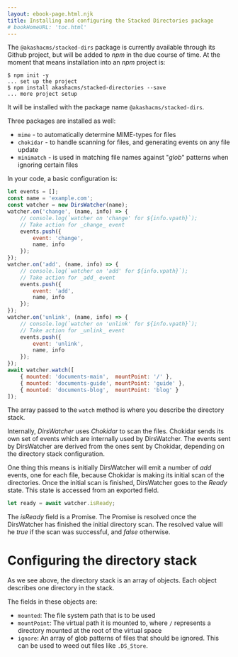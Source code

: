 ```yaml
---
layout: ebook-page.html.njk
title: Installing and configuring the Stacked Directories package
# bookHomeURL: 'toc.html'
---
```


The `@akashacms/stacked-dirs` package is currently available through its Github project, but will be added to _npm_ in the due course of time.  At the moment that means installation into an _npm_ project is:

```
$ npm init -y
... set up the project
$ npm install akashacms/stacked-directories --save
... more project setup
```

It will be installed with the package name `@akashacms/stacked-dirs`.

Three packages are installed as well:  

* `mime` - to automatically determine MIME-types for files
* `chokidar` - to handle scanning for files, and generating events on any file update
* `minimatch` - is used in matching file names against "_glob_" patterns when ignoring certain files

In your code, a basic configuration is:

```js
let events = [];
const name = 'example.com';
const watcher = new DirsWatcher(name);
watcher.on('change', (name, info) => {
    // console.log(`watcher on 'change' for ${info.vpath}`);
    // Take action for _change_ event
    events.push({
        event: 'change',
        name, info
    });
});
watcher.on('add', (name, info) => {
    // console.log(`watcher on 'add' for ${info.vpath}`);
    // Take action for _add_ event
    events.push({
        event: 'add',
        name, info
    });
});
watcher.on('unlink', (name, info) => {
    // console.log(`watcher on 'unlink' for ${info.vpath}`);
    // Take action for _unlink_ event
    events.push({
        event: 'unlink',
        name, info
    });
});
await watcher.watch([
    { mounted: 'documents-main',  mountPoint: '/' },
    { mounted: 'documents-guide', mountPoint: 'guide' },
    { mounted: 'documents-blog',  mountPoint: 'blog' }
]);
```

The array passed to the `watch` method is where you describe the directory stack.

Internally, _DirsWatcher_ uses _Chokidar_ to scan the files.  Chokidar sends its own set of events which are internally used by DirsWatcher.  The events sent by DirsWatcher are derived from the ones sent by Chokidar, depending on the directory stack configuration.

One thing this means is initially DirsWatcher will emit a number of _add_ events, one for each file, because Chokidar is making its initial scan of the directories.  Once the initial scan is finished, DirsWatcher goes to the _Ready_ state.  This state is accessed from an exported field.

```js
let ready = await watcher.isReady;
```

The _isReady_ field is a Promise.  The Promise is resolved once the DirsWatcher has finished the initial directory scan.  The resolved value will he _true_ if the scan was successful, and _false_ otherwise.

# Configuring the directory stack

As we see above, the directory stack is an array of objects.  Each object describes one directory in the stack.

The fields in these objects are:

* `mounted`: The file system path that is to be used
* `mountPoint`: The virtual path it is mounted to, where `/` represents a directory mounted at the root of the virtual space
* `ignore`: An array of glob patterns of files that should be ignored.  This can be used to weed out files like `.DS_Store`.




